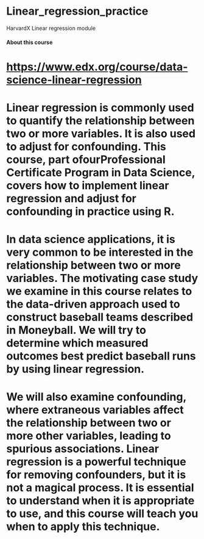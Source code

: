 # Linear_regression_practice
HarvardX Linear regression module
#### About this course
# https://www.edx.org/course/data-science-linear-regression

# Linear regression is commonly used to quantify the relationship between two or more variables. It is also used to adjust for confounding. This course, part ofourProfessional Certificate Program in Data Science, covers how to implement linear regression and adjust for confounding in practice using R.

# In data science applications, it is very common to be interested in the relationship between two or more variables. The motivating case study we examine in this course relates to the data-driven approach used to construct baseball teams described in Moneyball. We will try to determine which measured outcomes best predict baseball runs by using linear regression.

# We will also examine confounding, where extraneous variables affect the relationship between two or more other variables, leading to spurious associations. Linear regression is a powerful technique for removing confounders, but it is not a magical process. It is essential to understand when it is appropriate to use, and this course will teach you when to apply this technique.
